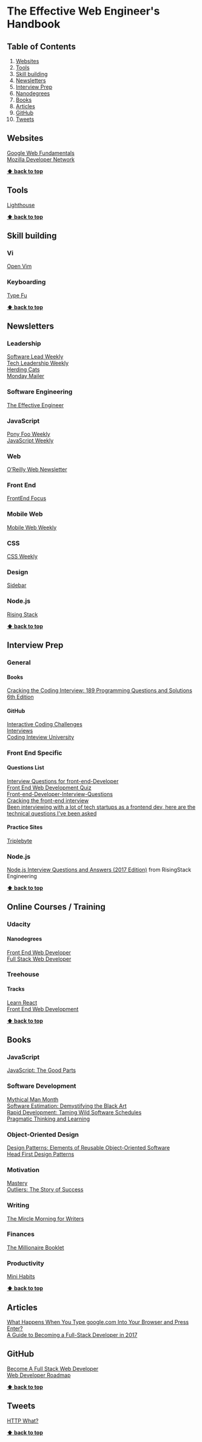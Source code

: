 # The Effective Web Engineer's Handbook    

## Table of Contents
1. [Websites](#websites)    
1. [Tools](#tools)    
1. [Skill building](#skill-building)    
1. [Newsletters](#newsletters)    
1. [Interview Prep](#interview-prep)    
1. [Nanodegrees](#nanodegrees)    
1. [Books](#books)    
1. [Articles](#articles)    
1. [GitHub](#github)    
1. [Tweets](#tweets)    

## Websites

[Google Web Fundamentals](https://developers.google.com/web/)    
[Mozilla Developer Network](https://developer.mozilla.org/en-US/)    

**[⬆ back to top](#table-of-contents)**

## Tools

[Lighthouse](https://developers.google.com/web/tools/lighthouse/)    

**[⬆ back to top](#table-of-contents)**

## Skill building

### Vi
[Open Vim](http://www.openvim.com/)    

### Keyboarding
[Type Fu](https://chrome.google.com/webstore/detail/type-fu/pofoighmmpljaikjiidkkfhldjndfdbk)    

**[⬆ back to top](#table-of-contents)**    

## Newsletters

### Leadership
[Software Lead Weekly](http://softwareleadweekly.com/)    
[Tech Leadership Weekly](http://www.techleadershipweekly.com/)    
[Herding Cats](https://herdingcats.curated.co/)    
[Monday Mailer](https://briangilham.com/newsletter/)   

### Software Engineering
[The Effective Engineer](http://www.theeffectiveengineer.com/)    

### JavaScript
[Pony Foo Weekly](https://ponyfoo.com/weekly)    
[JavaScript Weekly](http://javascriptweekly.com/)    

### Web
[O’Reilly Web Newsletter](http://www.oreilly.com/web-platform/newsletter.html)     

### Front End
[FrontEnd Focus](http://frontendfocus.co/)    

### Mobile Web   
[Mobile Web Weekly](http://mobilewebweekly.co/)    

### CSS
[CSS Weekly](http://css-weekly.com/)    

### Design    
[Sidebar](http://sidebar.io/)    

### Node.js
[Rising Stack](https://blog.risingstack.com/)    

**[⬆ back to top](#table-of-contents)**     

## Interview Prep

### General
#### Books
[Cracking the Coding Interview: 189 Programming Questions and Solutions 6th Edition](https://www.amazon.com/Cracking-Coding-Interview-Programming-Questions/dp/0984782850/ref=sr_1_1?s=books&ie=UTF8&qid=1493729511&sr=1-1&keywords=cracking+the+coding+interview)    

#### GitHub
[Interactive Coding Challenges](https://github.com/donnemartin/interactive-coding-challenges)    
[Interviews](https://github.com/kdn251/interviews)    
[Coding Inteview University](https://github.com/jwasham/coding-interview-university)

### Front End Specific
#### Questions List
[Interview Questions for front-end-Developer](http://thatjsdude.com/interview/index.html)    
[Front End Web Development Quiz](http://davidshariff.com/quiz/)    
[Front-end-Developer-Interview-Questions](https://github.com/h5bp/Front-end-Developer-Interview-Questions)    
[Cracking the front-end interview](https://medium.freecodecamp.com/cracking-the-front-end-interview-9a34cd46237)     
[Been interviewing with a lot of tech startups as a frontend dev, here are the technical questions I've been asked](https://www.reddit.com/r/webdev/comments/3f7q3q/been_interviewing_with_a_lot_of_tech_startups_as/)     

#### Practice Sites

[Triplebyte](https://triplebyte.com)    

### Node.js
[Node.js Interview Questions and Answers (2017 Edition)](https://blog.risingstack.com/node-js-interview-questions-and-answers-2017/) from RisingStack Engineering      

**[⬆ back to top](#table-of-contents)**      

## Online Courses / Training

### Udacity

#### Nanodegrees    
[Front End Web Developer](https://www.udacity.com/course/front-end-web-developer-nanodegree--nd001)            
[Full Stack Web Developer](https://www.udacity.com/course/full-stack-web-developer-nanodegree--nd004)            

### Treehouse    

#### Tracks     
[Learn React](https://teamtreehouse.com/tracks/learn-react)      
[Front End Web Development](https://teamtreehouse.com/tracks/front-end-web-development)    

**[⬆ back to top](#table-of-contents)**      

## Books

### JavaScript    
[JavaScript: The Good Parts](https://www.amazon.com/JavaScript-Good-Parts-Douglas-Crockford/dp/0596517742)    

### Software Development
[Mythical Man Month](https://www.amazon.com/Mythical-Man-Month-Software-Engineering-Anniversary/dp/0201835959)    
[Software Estimation: Demystifying the Black Art](https://www.amazon.com/Software-Estimation-Demystifying-Developer-Practices/dp/0735605351)    
[Rapid Development: Taming Wild Software Schedules](https://www.amazon.com/gp/product/1556159005/)    
[Pragmatic Thinking and Learning](https://www.amazon.com/Pragmatic-Thinking-Learning-Refactor-Programmers/dp/1934356050)

### Object-Oriented Design
[Design Patterns: Elements of Reusable Object-Oriented Software](https://www.amazon.com/Design-Patterns-Elements-Reusable-Object-Oriented/dp/0201633612)    
[Head First Design Patterns](https://www.amazon.com/Head-First-Design-Patterns-Freeman/dp/0596007124)    

### Motivation
[Mastery](https://www.amazon.com/Mastery-Robert-Greene/dp/014312417X)    
[Outliers: The Story of Success](https://www.amazon.com/Outliers-Story-Success-Malcolm-Gladwell/dp/0316017930)

### Writing
[The Mircle Morning for Writers](https://www.amazon.com/Miracle-Morning-Writers-Writing-Increases/dp/1942589050)     

### Finances
[The Millionaire Booklet](https://www.amazon.com/The-Millionaire-Booklet/dp/B01IRTK2SU) 

### Productivity
[Mini Habits](https://www.amazon.com/Mini-Habits-Smaller-Bigger-Results-ebook/dp/B00HGKNBDK)    

**[⬆ back to top](#table-of-contents)**     

## Articles
[What Happens When You Type google.com Into Your Browser and Press Enter?](https://github.com/alex/what-happens-when)   
[A Guide to Becoming a Full-Stack Developer in 2017](https://medium.com/coderbyte/a-guide-to-becoming-a-full-stack-developer-in-2017-5c3c08a1600c)    

## GitHub
[Become A Full Stack Web Developer](https://github.com/bmorelli25/Become-A-Full-Stack-Web-Developer)    
[Web Developer Roadmap](https://github.com/kamranahmedse/developer-roadmap)    

**[⬆ back to top](#table-of-contents)**     

## Tweets     
[HTTP What?](https://twitter.com/kosamari/status/859958929484337152/photo/1)    

**[⬆ back to top](#table-of-contents)**     
